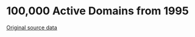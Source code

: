 # 100,000 Active Domains from 1995

[Original source data](https://ipfs.io/ipfs/QmbsZEvJE8EU51HCUHQg2aem9JNFmFHdva3tGVYutdCXHp/OldInternetFiles/domain-info.19950813.txt)
